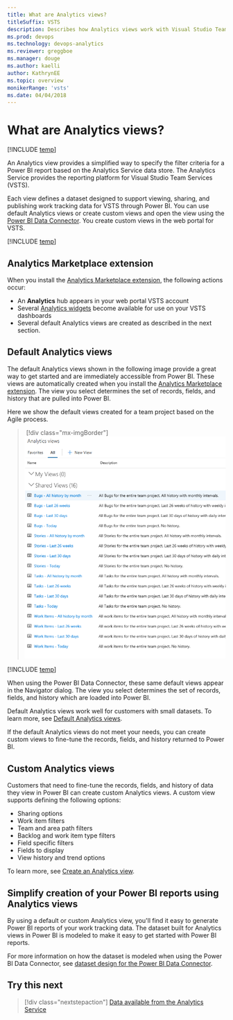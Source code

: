 ```yaml
---
title: What are Analytics views?
titleSuffix: VSTS
description: Describes how Analytics views work with Visual Studio Team Services (VSTS) and Power BI integration 
ms.prod: devops
ms.technology: devops-analytics
ms.reviewer: greggboe
ms.manager: douge
ms.author: kaelli
author: KathrynEE
ms.topic: overview
monikerRange: 'vsts'
ms.date: 04/04/2018
---
```


# What are Analytics views?

[!INCLUDE [temp](../../_shared/version-vsts-only.md)] 

An Analytics view provides a simplified way to specify the filter criteria for a Power BI report based on the Analytics Service data store. The Analytics Service provides the reporting platform for Visual Studio Team Services (VSTS).

Each view defines a dataset designed to support viewing, sharing, and publishing work tracking data for VSTS through Power BI. You can use default Analytics views or create custom views and open the view using the [Power BI Data Connector](../powerbi/data-connector-connect.md). You create custom views in the web portal for VSTS. 

[!INCLUDE [temp](../_shared/analytics-view-availability.md)]

## Analytics Marketplace extension 

When you install the [Analytics Marketplace extension](https://marketplace.visualstudio.com/items?itemName=ms.vss-analytics), the following actions occur: 
- An **Analytics** hub appears in your web portal VSTS account
- Several [Analytics widgets](analytics-widgets-vsts.md) become available for use on your VSTS dashboards 
- Several default Analytics views are created as described in the next section. 

## Default Analytics views

The default Analytics views shown in the following image provide a great way to get started and are immediately accessible from Power BI. These views are automatically created when you install the [Analytics Marketplace extension](https://marketplace.visualstudio.com/items?itemName=ms.vss-analytics). The view you select determines the set of records, fields, and history that are pulled into Power BI.  

Here we show the default views created for a team project based on the Agile process. 

> [!div class="mx-imgBorder"] 
> ![Default Analytics views](./_img/default-views/default-views.png)

[!INCLUDE [temp](../_shared/analytics-image-differences.md)] 

When using the Power BI Data Connector, these same default views appear in the Navigator dialog. The view you select determines the set of records, fields, and history which are loaded into Power BI. 

Default Analytics views work well for customers with small datasets. To learn more, see [Default Analytics views](analytics-default-views.md).

If the default Analytics views do not meet your needs, you can create custom views to fine-tune the records, fields, and history returned to Power BI.


## Custom Analytics views

Customers that need to fine-tune the records, fields, and history of data they view in Power BI can create custom Analytics views. A custom view supports defining the following options:
- Sharing options
- Work item filters 
- Team and area path filters
- Backlog and work item type filters
- Field specific filters 
- Fields to display 
- View history and trend options 

To learn more, see [Create an Analytics view](./analytics-views-create.md).

## Simplify creation of your Power BI reports using Analytics views 

By using a default or custom Analytics view, you'll find it easy to generate Power BI reports of your work tracking data. The dataset built for Analytics views in Power BI is modeled to make it easy to get started with Power BI reports.

For more information on how the dataset is modeled when using the Power BI Data Connector, see [dataset design for the Power BI Data Connector](../powerbi/data-connector-dataset.md).

<a id="q-a">  </a>
## Try this next
> [!div class="nextstepaction"]
> [Data available from the Analytics Service](data-available-in-analytics.md)

 
